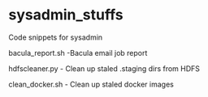 # sysadmin_stuffs
Code snippets for sysadmin

bacula_report.sh -Bacula email job report

hdfscleaner.py - Clean up staled .staging dirs from HDFS

clean_docker.sh - Clean up staled docker images
